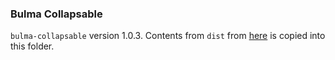 ### Bulma Collapsable

`bulma-collapsable` version 1.0.3.
Contents from `dist` from [here](https://github.com/CreativeBulma/bulma-collapsible/releases/tag/v1.0.3) is copied into this folder.